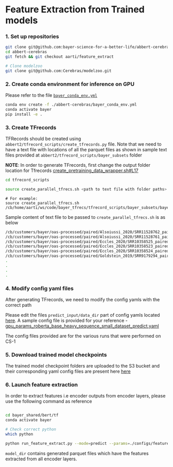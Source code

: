 # Feature Extraction from Trained models

### 1. Set up repositories

```bash
git clone git@github.com:bayer-science-for-a-better-life/abbert-cerebras.git
cd abbert-cerebras
git fetch && git checkout aarti/feature_extract

# Clone modelzoo
git clone git@github.com:Cerebras/modelzoo.git
```

### 2. Create conda environment for inference on GPU

Please refer to the file [`bayer_conda_env.yml`](../../../bayer_conda_env.yml)

```bash
conda env create -f ./abbert-cerebras/bayer_conda_env.yml
conda activate bayer
pip install -e .
```

### 3. Create TFrecords 
TFRecords should be created using `abbert2/tfrecord_scripts/create_tfrecords.py` file. Note that we need to have a text file with locations of all the parquet files as shown in sample text files provided at `abbert2/tfrecord_scripts/bayer_subsets` folder

**NOTE**: In order to generate TFrecords, first change the output folder location for Tfrecords [create_pretraining_data_wrapper.sh#L17](../../../tfrecord_scripts/create_pretraining_data_wrapper.sh)

```bash
cd tfrecord_scripts

source create_parallel_tfrecs.sh <path to text file with folder paths>
```
```
# For example: 
source create_parallel_tfrecs.sh /cb/home/aarti/ws/code/bayer_tfrecs/tfrecord_scripts/bayer_subsets/bayer_dirs_09.txt

```

Sample content of text file to be passed to `create_parallel_tfrecs.sh` is as below
```bash
/cb/customers/bayer/oas-processed/paired/Alsoiussi_2020/SRR11528762_paired
/cb/customers/bayer/oas-processed/paired/Alsoiussi_2020/SRR11528761_paired
/cb/customers/bayer/oas-processed/paired/Eccles_2020/SRR10358525_paired
/cb/customers/bayer/oas-processed/paired/Eccles_2020/SRR10358523_paired
/cb/customers/bayer/oas-processed/paired/Eccles_2020/SRR10358524_paired
/cb/customers/bayer/oas-processed/paired/Goldstein_2019/SRR9179294_paired
.
.
.
.
```

### 4. Modify config yaml files 

After generating TFrecords, we need to modify the config yamls with the correct path 

Please edit the files `predict_input/data_dir` part of config yamls located [here](./configs/feature_extract). A sample config file is provided for your reference - [gpu_params_roberta_base_heavy_sequence_small_dataset_predict.yaml](./configs/gpu_params_roberta_base_heavy_sequence_small_dataset_predict.yaml)

The config files provided are for the various runs that were performed on CS-1

### 5. Download trained model checkpoints
The trained model checkpoint folders are uploaded to the S3 bucket and their corresponding yaml config files are present here [here](./configs/feature_extract)


### 6. Launch feature extraction

In order to extract features i.e encoder outputs from encoder layers, please use the following command as reference

```bash

cd bayer_shared/bert/tf
conda activate bayer

# Check correct python
which python

python run_feature_extract.py --mode=predict --params=./configs/feature_extract/cs1_params_roberta_base_heavy_sequence_LRSwarm_decay_bsz1k_msl164_cdr_25_25_50.yaml --checkpoint_path=<path/to/trained_model_folder>/cs1_params_roberta_base_heavy_sequence_LRSwarm_decay_bsz1k_msl164_cdr_25_25_50/model.ckpt-540000 --model_dir=<path_to_folder_where_extracted_feature_files_to_be_stored>

```

`model_dir` contains generated parquet files which have the features extracted from all encoder layers.









